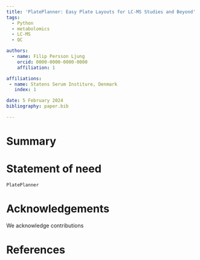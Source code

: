 ```yaml
---
title: 'PlatePlanner: Easy Plate Layouts for LC-MS Studies and Beyond'
tags:
  - Python
  - metabolomics
  - LC-MS
  - QC

authors:
  - name: Filip Persson Ljung
    orcid: 0000-0000-0000-0000
    affiliation: 1

affiliations:
 - name: Statens Serum Institure, Denmark
   index: 1

date: 5 February 2024
bibliography: paper.bib

---
```


# Summary


# Statement of need

`PlatePlanner`





# Acknowledgements

We acknowledge contributions 

# References